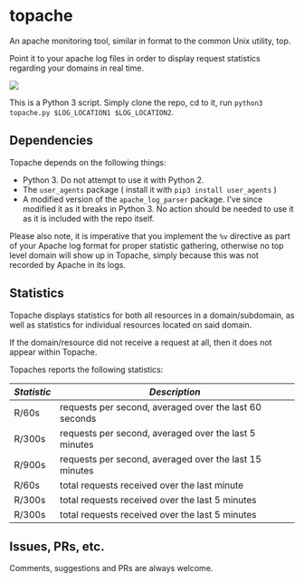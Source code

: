 # topache
An apache monitoring tool, similar in format to the common Unix utility, top. 

Point it to your apache log files in order to display request statistics regarding your domains in real time.

![](https://github.com/scottwilliambeasley/topache/blob/master/render1548913046019.gif)

This is a Python 3 script. 
Simply clone the repo, cd to it, run `python3 topache.py $LOG_LOCATION1 $LOG_LOCATION2`.

## Dependencies

Topache depends on the following things:
- Python 3. Do not attempt to use it with Python 2.
- The `user_agents` package ( install it with `pip3 install user_agents` )
- A modified version of the `apache_log_parser` package. I've since modified it as it breaks in Python 3. No action should be needed to use it as it is included with the repo itself.

Please also note, it is imperative that you implement the `%v` directive as part of your Apache log format for proper statistic gathering, otherwise no top level domain will show up in Topache, simply because this was not recorded by Apache in its logs.

## Statistics

Topache displays statistics for both all resources in a domain/subdomain, as well as statistics for individual resources located on said domain. 

If the domain/resource did not receive a request at all, then it does not appear within Topache.

Topaches reports the following statistics:

| *Statistic* | *Description* |
|-----------|-------------|
| R/60s | requests per second, averaged over the last 60 seconds |
| R/300s | requests per second, averaged over the last 5 minutes |
| R/900s | requests per second, averaged over the last 15 minutes |
| R/60s | total requests received over the last minute |
| R/300s | total requests received over the last 5 minutes |
| R/300s | total requests received over the last 5 minutes |



## Issues, PRs, etc.

Comments, suggestions and PRs are always welcome.
